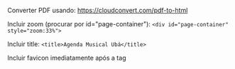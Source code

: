 Converter PDF usando:
https://cloudconvert.com/pdf-to-html

Incluir zoom (procurar por id="page-container"):
```<div id="page-container" style="zoom:33%">```

Incluir title:
```<title>Agenda Musical Ubá</title>```

Incluir favicon imediatamente após a tag <title>, ao final da tag <head>:
```<link rel="icon" type="image/x-icon" href="./music.ico">```

Fazer deploy:
```firebase deploy --only hosting```